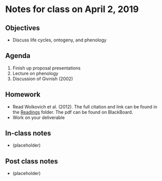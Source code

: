 # Notes for class on April 2, 2019

## Objectives
- Discuss life cycles, ontogeny, and phenology

## Agenda
1. Finish up proposal presentations
2. Lecture on phenology
3. Discussion of Givnish (2002)

## Homework
- Read Wolkovich et al. (2012). The full citation and link can be found in the 
[Readings](../Readings) folder. The pdf can be found on BlackBoard.
- Work on your deliverable

## In-class notes
- (placeholder)

## Post class notes
- (placeholder)